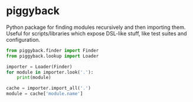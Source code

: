 piggyback
=========

Python package for finding modules recursively and then
importing them. Useful for scripts/libraries which expose
DSL-like stuff, like test suites and configuration.

```python
from piggyback.finder import Finder
from piggyback.lookup import Loader

importer = Loader(Finder)
for module in importer.look('.'):
    print(module)

cache = importer.import_all('.')
module = cache['module.name']
```
